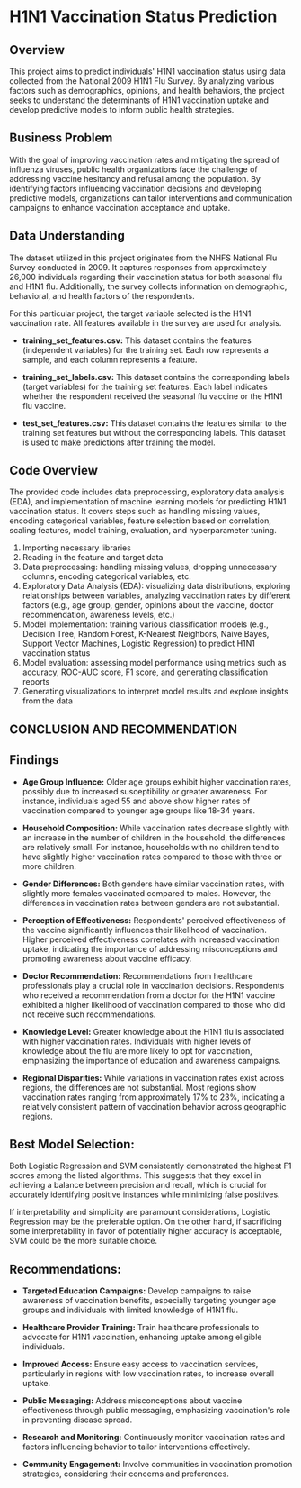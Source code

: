 # H1N1 Vaccination Status Prediction

## Overview

This project aims to predict individuals' H1N1 vaccination status using data collected from the National 2009 H1N1 Flu Survey. By analyzing various factors such as demographics, opinions, and health behaviors, the project seeks to understand the determinants of H1N1 vaccination uptake and develop predictive models to inform public health strategies.

## Business Problem

With the goal of improving vaccination rates and mitigating the spread of influenza viruses, public health organizations face the challenge of addressing vaccine hesitancy and refusal among the population. By identifying factors influencing vaccination decisions and developing predictive models, organizations can tailor interventions and communication campaigns to enhance vaccination acceptance and uptake.

## Data Understanding

The dataset utilized in this project originates from the NHFS National Flu Survey conducted in 2009. It captures responses from approximately 26,000 individuals regarding their vaccination status for both seasonal flu and H1N1 flu. Additionally, the survey collects information on demographic, behavioral, and health factors of the respondents.

For this particular project, the target variable selected is the H1N1 vaccination rate. All features available in the survey are used for analysis. 

- **training_set_features.csv:** This dataset contains the features (independent variables) for the training set. Each row represents a sample, and each column represents a feature.

- **training_set_labels.csv:** This dataset contains the corresponding labels (target variables) for the training set features. Each label indicates whether the respondent received the seasonal flu vaccine or the H1N1 flu vaccine.

- **test_set_features.csv:** This dataset contains the features similar to the training set features but without the corresponding labels. This dataset is used to make predictions after training the model.

## Code Overview

The provided code includes data preprocessing, exploratory data analysis (EDA), and implementation of machine learning models for predicting H1N1 vaccination status. It covers steps such as handling missing values, encoding categorical variables, feature selection based on correlation, scaling features, model training, evaluation, and hyperparameter tuning.

1. Importing necessary libraries
2. Reading in the feature and target data
3. Data preprocessing: handling missing values, dropping unnecessary columns, encoding categorical variables, etc.
4. Exploratory Data Analysis (EDA): visualizing data distributions, exploring relationships between variables, analyzing vaccination rates by different factors (e.g., age group, gender, opinions about the vaccine, doctor recommendation, awareness levels, etc.)
5. Model implementation: training various classification models (e.g., Decision Tree, Random Forest, K-Nearest Neighbors, Naive Bayes, Support Vector Machines, Logistic Regression) to predict H1N1 vaccination status
6. Model evaluation: assessing model performance using metrics such as accuracy, ROC-AUC score, F1 score, and generating classification reports
7. Generating visualizations to interpret model results and explore insights from the data



## **CONCLUSION AND RECOMMENDATION**

**Findings**
--

- **Age Group Influence:** Older age groups exhibit higher vaccination rates, possibly due to increased susceptibility or greater awareness. For instance, individuals aged 55 and above show higher rates of vaccination compared to younger age groups like 18-34 years.

- **Household Composition:** While vaccination rates decrease slightly with an increase in the number of children in the household, the differences are relatively small. For instance, households with no children tend to have slightly higher vaccination rates compared to those with three or more children.

- **Gender Differences:** Both genders have similar vaccination rates, with slightly more females vaccinated compared to males. However, the differences in vaccination rates between genders are not substantial.

- **Perception of Effectiveness:** Respondents' perceived effectiveness of the vaccine significantly influences their likelihood of vaccination. Higher perceived effectiveness correlates with increased vaccination uptake, indicating the importance of addressing misconceptions and promoting awareness about vaccine efficacy.

- **Doctor Recommendation:** Recommendations from healthcare professionals play a crucial role in vaccination decisions. Respondents who received a recommendation from a doctor for the H1N1 vaccine exhibited a higher likelihood of vaccination compared to those who did not receive such recommendations.

- **Knowledge Level:** Greater knowledge about the H1N1 flu is associated with higher vaccination rates. Individuals with higher levels of knowledge about the flu are more likely to opt for vaccination, emphasizing the importance of education and awareness campaigns.

- **Regional Disparities:** While variations in vaccination rates exist across regions, the differences are not substantial. Most regions show vaccination rates ranging from approximately 17% to 23%, indicating a relatively consistent pattern of vaccination behavior across geographic regions.


**Best Model Selection:**
--

Both Logistic Regression and SVM consistently demonstrated the highest F1 scores among the listed algorithms. This suggests that they excel in achieving a balance between precision and recall, which is crucial for accurately identifying positive instances while minimizing false positives.

If interpretability and simplicity are paramount considerations, Logistic Regression may be the preferable option. On the other hand, if sacrificing some interpretability in favor of potentially higher accuracy is acceptable, SVM could be the more suitable choice.

**Recommendations:**
--

- **Targeted Education Campaigns:** Develop campaigns to raise awareness of vaccination benefits, especially targeting younger age groups and individuals with limited knowledge of H1N1 flu.

- **Healthcare Provider Training:** Train healthcare professionals to advocate for H1N1 vaccination, enhancing uptake among eligible individuals.

- **Improved Access:** Ensure easy access to vaccination services, particularly in regions with low vaccination rates, to increase overall uptake.

- **Public Messaging:** Address misconceptions about vaccine effectiveness through public messaging, emphasizing vaccination's role in preventing disease spread.

- **Research and Monitoring:** Continuously monitor vaccination rates and factors influencing behavior to tailor interventions effectively.

- **Community Engagement:** Involve communities in vaccination promotion strategies, considering their concerns and preferences.


